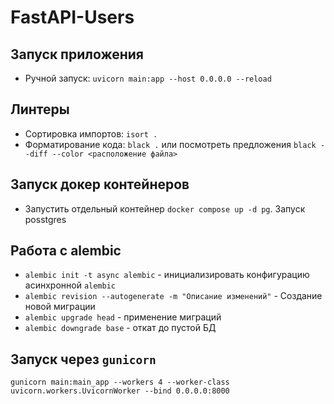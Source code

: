 # FastAPI-Users

## Запуск приложения

- Ручной запуск: `uvicorn main:app --host 0.0.0.0 --reload`

## Линтеры

- Сортировка импортов: `isort .`
- Форматирование кода: `black .` или посмотреть предложения `black --diff --color <расположение файла>`

## Запуск докер контейнеров

- Запустить отдельный контейнер `docker compose up -d pg`. Запуск posstgres

## Работа с alembic

- `alembic init -t async alembic` - инициализировать конфигурацию асинхронной `alembic`
- `alembic revision --autogenerate -m "Описание изменений"` - Создание новой миграции
- `alembic upgrade head` - применение миграций
- `alembic downgrade base` - откат до пустой БД

## Запуск через `gunicorn`
```shell
gunicorn main:main_app --workers 4 --worker-class uvicorn.workers.UvicornWorker --bind 0.0.0.0:8000
```